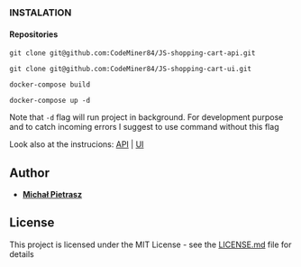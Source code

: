 ### INSTALATION

#### Repositories

`git clone git@github.com:CodeMiner84/JS-shopping-cart-api.git`

`git clone git@github.com:CodeMiner84/JS-shopping-cart-ui.git`

`docker-compose build`

`docker-compose up -d`

Note that `-d` flag will run project in background. For development purpose and to catch incoming errors I suggest to use command without this flag

Look also at the instrucions: [API](https://github.com/CodeMiner84/JS-shopping-cart-api/) | [UI](https://github.com/CodeMiner84/JS-shopping-cart-ui/)

## Author

* [**Michał Pietrasz**](http://michalpietrasz.pl)

## License

This project is licensed under the MIT License - see the [LICENSE.md](LICENSE.md) file for details
